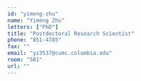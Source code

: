 ```yaml
---
id: "yimeng-zhu"
name: "Yimeng Zhu"
letters: ["PhD"]
title: "Postdoctoral Research Scientist"
phone: "851-4785"
fax: ""
email: "yz3537@cumc.columbia.edu"
room: "501"
url: ""
---
```

